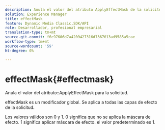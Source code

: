 ```yaml
---
description: Anula el valor del atributo ApplyEffectMask de la solicitud.
solution: Experience Manager
title: effectMask
feature: Dynamic Media Classic,SDK/API
role: Desarrollador, profesional empresarial
translation-type: tm+mt
source-git-commit: f6c97606d7a4209427316d7367013ad9585a5cae
workflow-type: tm+mt
source-wordcount: '59'
ht-degree: 0%

---
```



# effectMask{#effectmask}

Anula el valor del atributo::ApplyEffectMask para la solicitud.

effectMask es un modificador global. Se aplica a todas las capas de efecto de la solicitud.

Los valores válidos son 0 y 1. 0 significa que no se aplica la máscara de efecto. 1 significa aplicar máscara de efecto. el valor predeterminado es 1.
